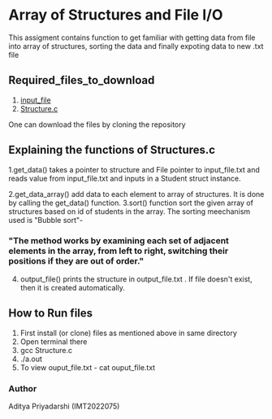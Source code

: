 # Array of Structures and File I/O

This assigment contains function to get familiar with getting data from file into array of structures, sorting the data and finally expoting data to new .txt file

## Required_files_to_download 
 1. [input_file](https://github.com/ap5967ap/Structures/blob/main/input_file)
 2. [Structure.c](https://github.com/ap5967ap/Structures/blob/main/Structures.c)

 One can download the files by cloning the repository

## Explaining the functions of Structures.c 
 1.get_data() takes a pointer to structure and File pointer to input_file.txt and reads value from input_file.txt and inputs in a Student struct instance.
 
 2.get_data_array() add data to each element to array of structures. It is done by calling the get_data() function.
 3.sort() function sort the given array of structures based on id of students in the array.
   The sorting meechanism used is "Bubble sort"-
   ### "The method works by examining each set of adjacent elements in the array, from left to right, switching their positions if they are out of order."
 4. output_file() prints the structure in output_file.txt .
    If file doesn't exist, then it is created automatically.
    
## How to Run files
  1. First install (or clone) files as mentioned above in same directory
  2. Open terminal there
  3. gcc Structure.c 
  4. ./a.out 
  5. To view ouput_file.txt -  cat ouput_file.txt

### Author
Aditya Priyadarshi (IMT2022075)
